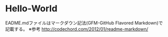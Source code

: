 # Hello-World
EADME.mdファイルはマークダウン記法(GFM-GitHub Flavored Markdown)で記載する。
※参考
http://codechord.com/2012/01/readme-markdown/
